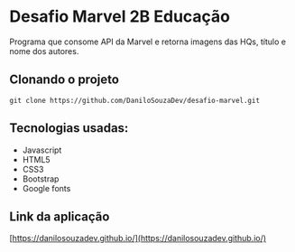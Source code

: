 # Desafio Marvel 2B Educação

Programa que consome API da Marvel e retorna imagens das HQs, título e nome dos autores.


## Clonando o projeto
``` git clone https://github.com/DaniloSouzaDev/desafio-marvel.git ```


## Tecnologias usadas:
* Javascript
* HTML5
* CSS3
* Bootstrap
* Google fonts

## Link da aplicação
[https://danilosouzadev.github.io/](https://danilosouzadev.github.io/)